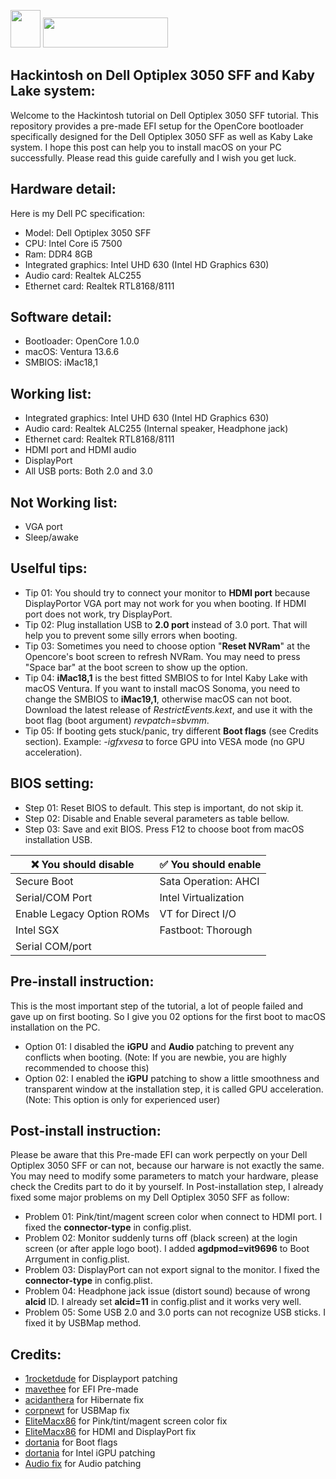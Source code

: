 <img src="https://upload.wikimedia.org/wikipedia/commons/thumb/f/fa/Apple_logo_black.svg/488px-Apple_logo_black.svg.png" width="48" height="60"/> <img src="https://github.com/acidanthera/OpenCorePkg/blob/master/Docs/Logos/OpenCore_with_text_Small.png" width="200" height="48"/>

## Hackintosh on Dell Optiplex 3050 SFF and Kaby Lake system:
Welcome to the Hackintosh tutorial on Dell Optiplex 3050 SFF tutorial. This repository provides a pre-made EFI setup for the OpenCore bootloader specifically designed for the Dell Optiplex 3050 SFF as well as Kaby Lake system.
I hope this post can help you to install macOS on your PC successfully. Please read this guide carefully and I wish you get luck.
## Hardware detail:
Here is my Dell PC specification:
- Model: Dell Optiplex 3050 SFF
- CPU: Intel Core i5 7500
- Ram: DDR4 8GB
- Integrated graphics: Intel UHD 630 (Intel HD Graphics 630)
- Audio card: Realtek ALC255
- Ethernet card: Realtek RTL8168/8111
## Software detail:
- Bootloader: OpenCore 1.0.0
- macOS: Ventura 13.6.6
- SMBIOS: iMac18,1
## Working list:
- Integrated graphics: Intel UHD 630 (Intel HD Graphics 630)
- Audio card: Realtek ALC255 (Internal speaker, Headphone jack)
- Ethernet card: Realtek RTL8168/8111
- HDMI port and HDMI audio
- DisplayPort
- All USB ports: Both 2.0 and 3.0
## Not Working list:
- VGA port
- Sleep/awake
## Uselful tips:
- Tip 01: You should try to connect your monitor to **HDMI port** because DisplayPortor VGA port may not work for you when booting. If HDMI port does not work, try DisplayPort.
- Tip 02: Plug installation USB to **2.0 port** instead of 3.0 port. That will help you to prevent some silly errors when booting.
- Tip 03: Sometimes you need to choose option "**Reset NVRam**" at the Opencore's boot screen to refresh NVRam. You may need to press "Space bar" at the boot screen to show up the option.
- Tip 04: **iMac18,1** is the best fitted SMBIOS to for Intel Kaby Lake with macOS Ventura. If you want to install macOS Sonoma, you need to change the SMBIOS to **iMac19,1**, otherwise macOS can not boot. Download the latest release of _RestrictEvents.kext_, and use it with the boot flag (boot argument) _revpatch=sbvmm_. 
- Tip 05: If booting gets stuck/panic, try different **Boot flags** (see Credits section). Example: _-igfxvesa_ to force GPU into VESA mode (no GPU acceleration).
## BIOS setting:
- Step 01: Reset BIOS to default. This step is important, do not skip it.
- Step 02: Disable and Enable several parameters as table bellow.
- Step 03: Save and exit BIOS. Press F12 to choose boot from macOS installation USB.

| ❌ You should disable     | ✅ You should enable |
|---------------------------|---------------------- |
| Secure Boot               | Sata Operation: AHCI  |
| Serial/COM Port           | Intel Virtualization  |
| Enable Legacy Option ROMs | VT for Direct I/O     |
| Intel SGX                 | Fastboot: Thorough    |
| Serial COM/port           |                       |

## Pre-install instruction:
This is the most important step of the tutorial, a lot of people failed and gave up on first booting. So I give you 02 options for the first boot to macOS installation on the PC.
- Option 01: I disabled the **iGPU** and **Audio** patching to prevent any conflicts when booting. (Note: If you are newbie, you are highly recommended to choose this)
- Option 02: I enabled the **iGPU** patching to show a little smoothness and transparent window at the installation step, it is called GPU acceleration. (Note: This option is only for experienced user)
## Post-install instruction:
Please be aware that this Pre-made EFI can work perpectly on your Dell Optiplex 3050 SFF or can not, because our harware is not exactly the same. You may need to modify some parameters to match your hardware, please check the Credits part to do it by yourself.
In Post-installation step, I already fixed some major problems on my Dell Optiplex 3050 SFF as follow:
- Problem 01: Pink/tint/magent screen color when connect to HDMI port. I fixed the **connector-type** in config.plist.
- Problem 02: Monitor suddenly turns off (black screen) at the login screen (or after apple logo boot). I added **agdpmod=vit9696** to Boot Arrgument in config.plist.
- Problem 03: DisplayPort can not export signal to the monitor. I fixed the **connector-type** in config.plist.
- Problem 04: Headphone jack issue (distort sound) because of wrong **alcid** ID. I already set **alcid=11** in config.plist and it works very well.
- Problem 05: Some USB 2.0 and 3.0 ports can not recognize USB sticks. I fixed it by USBMap method.
## Credits:
- [1rocketdude](https://github.com/1rocketdude/Optiplex_3050_SFF) for Displayport patching
- [mavethee](https://github.com/mavethee/Hackintosh-OpenCore-EFI-DELL-Optiplex-3050) for EFI Pre-made
- [acidanthera](https://github.com/acidanthera/HibernationFixup) for Hibernate fix
- [corpnewt](https://github.com/corpnewt/USBMap) for USBMap fix
- [EliteMacx86](https://elitemacx86.com/threads/how-to-fix-pink-screen-on-intel-hd-and-uhd-graphics-on-macos-sierra-and-later-on-desktops-clover-opencore.434/) for Pink/tint/magent screen color fix
- [EliteMacx86](https://elitemacx86.com/threads/how-to-enable-intel-hd-and-uhd-graphics-on-macos-intel-framebuffer-patching-guide.931/) for HDMI and DisplayPort fix
- [dortania](https://dortania.github.io/GPU-Buyers-Guide/misc/bootflag.html) for Boot flags
- [dortania](https://dortania.github.io/OpenCore-Post-Install/gpu-patching/intel-patching/) for Intel iGPU patching
- [Audio fix](https://dortania.github.io/OpenCore-Post-Install/universal/audio.html) for Audio patching
